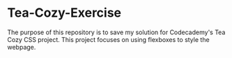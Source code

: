 # Tea-Cozy-Exercise

The purpose of this repository is to save my solution for Codecademy's Tea Cozy CSS project. This project focuses on using flexboxes to style the webpage.

